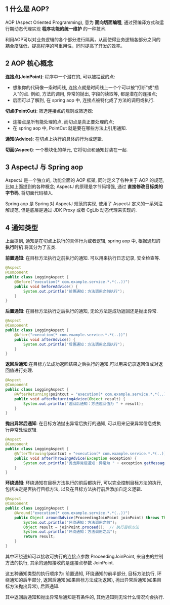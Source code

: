 ## 1 什么是 AOP?

AOP (Aspect Oriented Programming), 意为 **面向切面编程**, 通过预编译方式和运行期动态代理实现 **程序功能的统一维护** 的一种技术.

利用AOP可以对业务逻辑的各个部分进行隔离，从而使得业务逻辑各部分之间的耦合度降低，提高程序的可重用性，同时提高了开发的效率。

## 2 AOP 核心概念

**连接点(JoinPoint)**: 程序中一个潜在的, 可以被拦截的点:

- 想象你的代码像一条时间线, 连接点就是时间线上一个个可以被"打断"或"插入"的点. 例如, 方法的调用, 异常的抛出, 字段的读取等, 都是潜在的连接点;
- 后面可以了解到, 在 spring aop 中, 连接点被特化成了方法的调用或执行.

**切点(PointCut)**: 筛选连接点的规则或筛选器:

- 连接点是所有能处理的点, 而切点是真正要处理的点;
- 在 spring aop 中, PointCut 就是要在哪些方法上引用通知.

**通知(Advice)**: 在切点上执行的具体的行为或逻辑.

**切面(Aspect)**: 一个模块化的单元, 它将切点和通知封装在一起.

## 3 AspectJ 与 Spring aop

AspectJ 是一个独立的, 功能全面的 AOP 框架, 同时定义了各种关于 AOP 的规范, 比如上面提到的各种概念; AspectJ 的原理是字节码增强, 通过 **直接修改目标类的字节码**, 将切面代码植入.

Spring aop 是 Spring 对 AspectJ 规范的实现, 使用了 AspectJ 定义的一系列注解规范, 但是底层是通过 JDK Proxy 或者 CgLib 动态代理来实现的.

## 4 通知类型

上面提到, 通知是在切点上执行的具体行为或者逻辑, spring aop 中, 根据通知的 **执行时机** 将其分为了五类.

**前置通知**: 在目标方法执行之前执行的通知. 可以用来执行日志记录, 安全检查等.

```java
@Aspect
@Component
public class LoggingAspect {
    @Before("execution(* com.example.service.*.*(..))")
    public void beforeAdvice() {
        System.out.println("前置通知：方法调用之前执行");
    }
}
```

**后置通知**: 在目标方法执行之后执行的通知, 无论方法是成功返回还是抛出异常.

```java
@Aspect
@Component
public class LoggingAspect {
    @After("execution(* com.example.service.*.*(..))")
    public void afterAdvice() {
        System.out.println("后置通知：方法调用之后执行");
    }
}
```

**返回后通知**:在目标方法成功返回结果之后执行的通知.可以用来记录返回值或对返回值进行处理.

```java
@Aspect
@Component
public class LoggingAspect {
    @AfterReturning(pointcut = "execution(* com.example.service.*.*(..))", returning = "result")
    public void afterReturningAdvice(Object result) {
        System.out.println("返回后通知：方法返回值为 " + result);
    }
}
```

**抛出异常后通知**: 在目标方法抛出异常后执行的通知, 可以用来记录异常信息或执行异常处理逻辑.

```java
@Aspect
@Component
public class LoggingAspect {
    @AfterThrowing(pointcut = "execution(* com.example.service.*.*(..))", throwing = "exception")
    public void afterThrowingAdvice(Exception exception) {
        System.out.println("抛出异常后通知：异常为 " + exception.getMessage());
    }
}
```

**环绕通知**: 环绕通知在目标方法执行的前后都执行, 可以完全控制目标方法的执行, 包括决定是否执行目标方法, 以及在目标方法执行前后添加自定义逻辑.

```java
@Aspect
@Component
public class LoggingAspect {
    @Around("execution(* com.example.service.*.*(..))")
    public Object aroundAdvice(ProceedingJoinPoint joinPoint) throws Throwable {
        System.out.println("环绕通知：方法调用之前");
        Object result = joinPoint.proceed();  // 执行目标方法
        System.out.println("环绕通知：方法调用之后");
        return result;
    }
}
```

其中环绕通知可以接收可执行的连接点参数 ProceedingJoinPoint, 来自由的控制方法的执行, 其余的通知接收的是连接点参数 JoinPoint.

这五种通知类型的执行顺序为: 前置通知, 环绕通知的前半部分, 目标方法执行, 环绕通知的后半部分, 返回后通知(如果目标方法成功返回), 抛出异常后通知(如果目标方法抛出异常), 后置通知.

其中返回后通知和抛出异常后通知是有条件的, 其他通知则无论什么情况均会执行.
